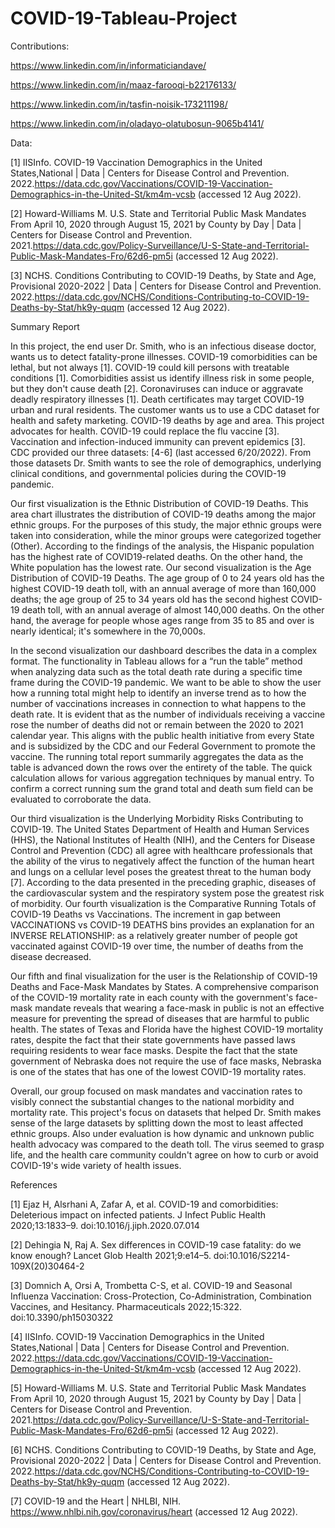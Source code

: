 # COVID-19-Tableau-Project
Contributions:

https://www.linkedin.com/in/informaticiandave/

https://www.linkedin.com/in/maaz-farooqi-b22176133/

https://www.linkedin.com/in/tasfin-noisik-173211198/

https://www.linkedin.com/in/oladayo-olatubosun-9065b4141/

Data:

[1]  IISInfo. COVID-19 Vaccination Demographics in the United States,National | Data | Centers for Disease Control and Prevention. 2022.https://data.cdc.gov/Vaccinations/COVID-19-Vaccination-Demographics-in-the-United-St/km4m-vcsb (accessed 12 Aug 2022).

[2]  Howard-Williams M. U.S. State and Territorial Public Mask Mandates From April 10, 2020 through August 15, 2021 by County by Day | Data | Centers for Disease Control and Prevention. 2021.https://data.cdc.gov/Policy-Surveillance/U-S-State-and-Territorial-Public-Mask-Mandates-Fro/62d6-pm5i (accessed 12 Aug 2022).

[3]  NCHS. Conditions Contributing to COVID-19 Deaths, by State and Age, Provisional 2020-2022 | Data | Centers for Disease Control and Prevention. 2022.https://data.cdc.gov/NCHS/Conditions-Contributing-to-COVID-19-Deaths-by-Stat/hk9y-quqm (accessed 12 Aug 2022).


Summary Report

In this project, the end user Dr. Smith, who is an infectious disease doctor, wants us to detect fatality-prone illnesses. COVID-19 comorbidities can be lethal, but not always [1]. COVID-19 could kill persons with treatable conditions [1]. Comorbidities assist us identify illness risk in some people, but they don't cause death [2]. Coronaviruses can induce or aggravate deadly respiratory illnesses [1]. Death certificates may target COVID-19 urban and rural residents. The customer wants us to use a CDC dataset for health and safety marketing. COVID-19 deaths by age and area. This project advocates for health. COVID-19 could replace the flu vaccine [3]. Vaccination and infection-induced immunity can prevent epidemics [3]. CDC provided our three datasets: [4-6] (last accessed 6/20/2022). From those datasets Dr. Smith wants to see the role of demographics, underlying clinical conditions, and governmental policies during the COVID-19 pandemic.

Our first visualization is the Ethnic Distribution of COVID-19 Deaths. This area chart illustrates the distribution of COVID-19 deaths among the major ethnic groups. For the purposes of this study, the major ethnic groups were taken into consideration, while the minor groups were categorized together (Other). According to the findings of the analysis, the Hispanic population has the highest rate of COVID19-related deaths. On the other hand, the White population has the lowest rate. Our second visualization is the Age Distribution of COVID-19 Deaths. The age group of 0 to 24 years old has the highest COVID-19 death toll, with an annual average of more than 160,000 deaths; the age group of 25 to 34 years old has the second highest COVID-19 death toll, with an annual average of almost 140,000 deaths. On the other hand, the average for people whose ages range from 35 to 85 and over is nearly identical; it's somewhere in the 70,000s.

In the second visualization our dashboard describes the data in a complex format. The functionality in Tableau allows for a “run the table” method when analyzing data such as the total death rate during a specific time frame during the COVID-19 pandemic. We want to be able to show the user how a running total might help to identify an inverse trend as to how the number of vaccinations increases in connection to what happens to the death rate. It is evident that as the number of individuals receiving a vaccine rose the number of deaths did not or remain between the 2020 to 2021 calendar year. This aligns with the public health initiative from every State and is subsidized by the CDC and our Federal Government to promote the vaccine. The running total report summarily aggregates the data as the table is advanced down the rows over the entirety of the table. The quick calculation allows for various aggregation techniques by manual entry. To confirm a correct running sum the grand total and death sum field can be evaluated to corroborate the data. 

Our third visualization is the Underlying Morbidity Risks Contributing to COVID-19. The United States Department of Health and Human Services (HHS), the National Institutes of Health (NIH), and the Centers for Disease Control and Prevention (CDC) all agree with healthcare professionals that the ability of the virus to negatively affect the function of the human heart and lungs on a cellular level poses the greatest threat to the human body [7]. According to the data presented in the preceding graphic, diseases of the cardiovascular system and the respiratory system pose the greatest risk of morbidity. Our fourth visualization is the Comparative Running Totals of COVID-19 Deaths vs Vaccinations. The increment in gap between VACCINATIONS vs COVID-19 DEATHS bins provides an explanation for an INVERSE RELATIONSHIP: as a relatively greater number of people got vaccinated against COVID-19 over time, the number of deaths from the disease decreased.

Our fifth and final visualization for the user is the Relationship of COVID-19 Deaths and Face-Mask Mandates by States. A comprehensive comparison of the COVID-19 mortality rate in each county with the government's face-mask mandate reveals that wearing a face-mask in public is not an effective measure for preventing the spread of diseases that are harmful to public health. The states of Texas and Florida have the highest COVID-19 mortality rates, despite the fact that their state governments have passed laws requiring residents to wear face masks. Despite the fact that the state government of Nebraska does not require the use of face masks, Nebraska is one of the states that has one of the lowest COVID-19 mortality rates.

Overall, our group focused on mask mandates and vaccination rates to visibly connect the substantial changes to the national morbidity and mortality rate. This project's focus on datasets that helped Dr. Smith makes sense of the large datasets by splitting down the most to least affected ethnic groups. Also under evaluation is how dynamic and unknown public health advocacy was compared to the death toll. The virus seemed to grasp life, and the health care community couldn't agree on how to curb or avoid COVID-19's wide variety of health issues.

References

[1] 	Ejaz H, Alsrhani A, Zafar A, et al. COVID-19 and comorbidities: Deleterious impact on infected patients. J Infect Public Health 2020;13:1833–9. doi:10.1016/j.jiph.2020.07.014

[2] 	Dehingia N, Raj A. Sex differences in COVID-19 case fatality: do we know enough? Lancet Glob Health 2021;9:e14–5. doi:10.1016/S2214-109X(20)30464-2

[3] 	Domnich A, Orsi A, Trombetta C-S, et al. COVID-19 and Seasonal Influenza Vaccination: Cross-Protection, Co-Administration, Combination Vaccines, and Hesitancy. Pharmaceuticals 2022;15:322. doi:10.3390/ph15030322

[4] 	IISInfo. COVID-19 Vaccination Demographics in the United States,National | Data | Centers for Disease Control and Prevention. 2022.https://data.cdc.gov/Vaccinations/COVID-19-Vaccination-Demographics-in-the-United-St/km4m-vcsb (accessed 12 Aug 2022).

[5] 	Howard-Williams M. U.S. State and Territorial Public Mask Mandates From April 10, 2020 through August 15, 2021 by County by Day | Data | Centers for Disease Control and Prevention. 2021.https://data.cdc.gov/Policy-Surveillance/U-S-State-and-Territorial-Public-Mask-Mandates-Fro/62d6-pm5i (accessed 12 Aug 2022).

[6] 	NCHS. Conditions Contributing to COVID-19 Deaths, by State and Age, Provisional 2020-2022 | Data | Centers for Disease Control and Prevention. 2022.https://data.cdc.gov/NCHS/Conditions-Contributing-to-COVID-19-Deaths-by-Stat/hk9y-quqm (accessed 12 Aug 2022).

[7]  COVID-19 and the Heart | NHLBI, NIH. https://www.nhlbi.nih.gov/coronavirus/heart (accessed 12 Aug 2022).
